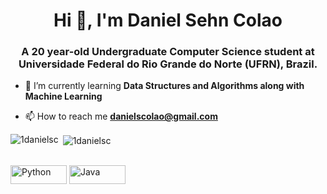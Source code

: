 <h1 align="center">Hi 👋, I'm Daniel Sehn Colao</h1>
<h3 align="center">A 20 year-old Undergraduate Computer Science student at Universidade Federal do Rio Grande do Norte (UFRN), Brazil.</h3>

- 🌱 I’m currently learning **Data Structures and Algorithms along with Machine Learning**

- 📫 How to reach me **danielscolao@gmail.com**

<div>
<p><img align="left" src="https://github-readme-stats.vercel.app/api/top-langs?username=1danielsc&show_icons=true&title_color=19f9d8&text_color=ffffff&bg_color=002b36&locale=en&layout=compact" alt="1danielsc" /></p>

<p>&nbsp;<img align="center" src="https://github-readme-stats.vercel.app/api?username=1danielsc&show_icons=true&theme=dark&title_color=19f9d8&text_color=ffffff&bg_color=002b36&locale=en" alt="1danielsc" /></p>
</div>

<div style="display: inline_block"><br>
  <img align="center" alt="Python" height="30" width="90" src="https://img.shields.io/badge/Python-3776AB?style=for-the-badge&logo=python&logoColor=yellow">
  <img align="center" alt="Java" height="30" width="90" src="https://img.shields.io/badge/Java-ED8B00?style=for-the-badge&logo=java&logoColor=white">
</div>
